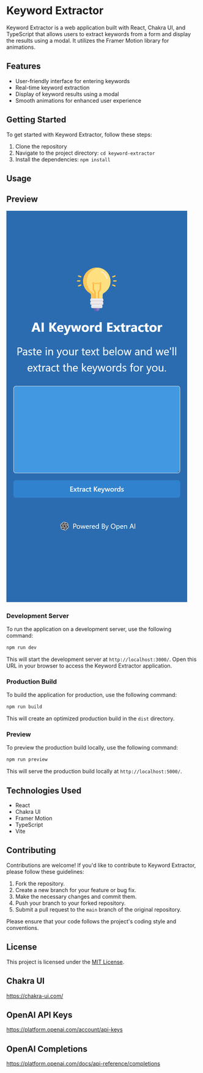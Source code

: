 # Keyword Extractor

Keyword Extractor is a web application built with React, Chakra UI, and TypeScript that allows users to extract keywords from a form and display the results using a modal. It utilizes the Framer Motion library for animations.

## Features

- User-friendly interface for entering keywords
- Real-time keyword extraction
- Display of keyword results using a modal
- Smooth animations for enhanced user experience

## Getting Started

To get started with Keyword Extractor, follow these steps:

1. Clone the repository
2. Navigate to the project directory: `cd keyword-extractor`
3. Install the dependencies: `npm install`

## Usage

## Preview

![Preview](public/preview.png)

### Development Server

To run the application on a development server, use the following command:

```bash
npm run dev
```

This will start the development server at `http://localhost:3000/`.
Open this URL in your browser to access the Keyword Extractor application.

### Production Build

To build the application for production, use the following command:

```bash
npm run build
```

This will create an optimized production build in the `dist` directory.

### Preview

To preview the production build locally, use the following command:

```bash
npm run preview
```

This will serve the production build locally at `http://localhost:5000/`.

## Technologies Used

- React
- Chakra UI
- Framer Motion
- TypeScript
- Vite

## Contributing

Contributions are welcome! If you'd like to contribute to Keyword Extractor, please follow these guidelines:

1. Fork the repository.
2. Create a new branch for your feature or bug fix.
3. Make the necessary changes and commit them.
4. Push your branch to your forked repository.
5. Submit a pull request to the `main` branch of the original repository.

Please ensure that your code follows the project's coding style and conventions.

## License

This project is licensed under the [MIT License](LICENSE).

## Chakra UI

<https://chakra-ui.com/>

## OpenAI API Keys

<https://platform.openai.com/account/api-keys>

## OpenAI Completions

<https://platform.openai.com/docs/api-reference/completions>

